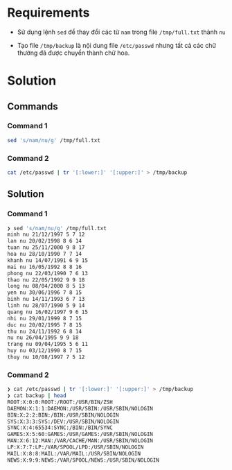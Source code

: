 # Requirements

- Sử dụng lệnh `sed` để thay đổi các từ `nam` trong file `/tmp/full.txt` thành `nu`

- Tạo file `/tmp/backup` là nội dung file `/etc/passwd` nhưng tất cả các chữ thường đã được chuyển thành chữ hoa.

# Solution

## Commands

### Command 1

```sh
sed 's/nam/nu/g' /tmp/full.txt
```

### Command 2

```sh
cat /etc/passwd | tr '[:lower:]' '[:upper:]' > /tmp/backup
```

## Solution

### Command 1

```sh
❯ sed 's/nam/nu/g' /tmp/full.txt
minh nu 21/12/1997 5 7 12
lan nu 20/02/1998 8 6 14
tuan nu 25/11/2000 9 8 17
hoa nu 28/10/1990 7 7 14
khanh nu 14/07/1991 6 9 15
mai nu 16/05/1992 8 8 16
phong nu 22/03/1990 7 6 13
thao nu 22/05/1992 9 9 18
long nu 08/04/2000 8 5 13
yen nu 30/06/1996 7 8 15
binh nu 14/11/1993 6 7 13
linh nu 28/07/1990 5 9 14
quang nu 16/02/1997 9 6 15
nhi nu 29/01/1999 8 7 15
duc nu 20/02/1995 7 8 15
thu nu 24/11/1992 6 8 14
nu nu 26/04/1995 9 9 18
trang nu 09/04/1995 5 6 11
huy nu 03/12/1990 8 7 15
thuy nu 10/08/1997 7 5 12
```

### Command 2

```sh
❯ cat /etc/passwd | tr '[:lower:]' '[:upper:]' > /tmp/backup
❯ cat backup | head
ROOT:X:0:0:ROOT:/ROOT:/USR/BIN/ZSH
DAEMON:X:1:1:DAEMON:/USR/SBIN:/USR/SBIN/NOLOGIN
BIN:X:2:2:BIN:/BIN:/USR/SBIN/NOLOGIN
SYS:X:3:3:SYS:/DEV:/USR/SBIN/NOLOGIN
SYNC:X:4:65534:SYNC:/BIN:/BIN/SYNC
GAMES:X:5:60:GAMES:/USR/GAMES:/USR/SBIN/NOLOGIN
MAN:X:6:12:MAN:/VAR/CACHE/MAN:/USR/SBIN/NOLOGIN
LP:X:7:7:LP:/VAR/SPOOL/LPD:/USR/SBIN/NOLOGIN
MAIL:X:8:8:MAIL:/VAR/MAIL:/USR/SBIN/NOLOGIN
NEWS:X:9:9:NEWS:/VAR/SPOOL/NEWS:/USR/SBIN/NOLOGIN
```